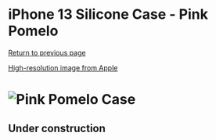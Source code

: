# iPhone 13 Silicone Case - Pink Pomelo

[Return to previous page](/iphone_13)

[High-resolution image from Apple](https://store.storeimages.cdn-apple.com/8756/as-images.apple.com/is//MM253?wid=4500&hei=4500&fmt=png)

# ![Pink Pomelo Case](/everyphone/MM253.png)

## Under construction
